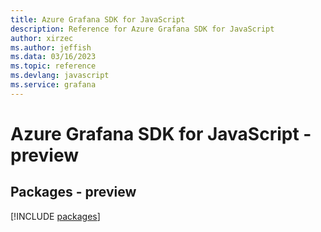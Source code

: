 ```yaml
---
title: Azure Grafana SDK for JavaScript
description: Reference for Azure Grafana SDK for JavaScript
author: xirzec
ms.author: jeffish
ms.data: 03/16/2023
ms.topic: reference
ms.devlang: javascript
ms.service: grafana
---
```

# Azure Grafana SDK for JavaScript - preview
## Packages - preview
[!INCLUDE [packages](grafana-index.md)]